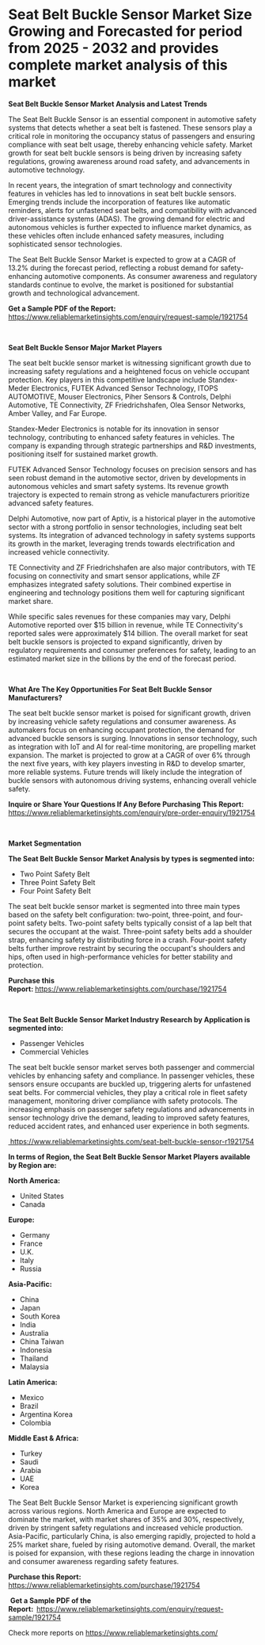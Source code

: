 <p><h1>Seat Belt Buckle Sensor Market Size Growing and Forecasted for period from 2025 - 2032 and provides complete market analysis of this market</h1></p><p><strong>Seat Belt Buckle Sensor Market Analysis and Latest Trends</strong></p>
<p><p>The Seat Belt Buckle Sensor is an essential component in automotive safety systems that detects whether a seat belt is fastened. These sensors play a critical role in monitoring the occupancy status of passengers and ensuring compliance with seat belt usage, thereby enhancing vehicle safety. Market growth for seat belt buckle sensors is being driven by increasing safety regulations, growing awareness around road safety, and advancements in automotive technology.</p><p>In recent years, the integration of smart technology and connectivity features in vehicles has led to innovations in seat belt buckle sensors. Emerging trends include the incorporation of features like automatic reminders, alerts for unfastened seat belts, and compatibility with advanced driver-assistance systems (ADAS). The growing demand for electric and autonomous vehicles is further expected to influence market dynamics, as these vehicles often include enhanced safety measures, including sophisticated sensor technologies. </p><p>The Seat Belt Buckle Sensor Market is expected to grow at a CAGR of 13.2% during the forecast period, reflecting a robust demand for safety-enhancing automotive components. As consumer awareness and regulatory standards continue to evolve, the market is positioned for substantial growth and technological advancement.</p></p>
<p><strong>Get a Sample PDF of the Report:&nbsp;</strong> <a href="https://www.reliablemarketinsights.com/enquiry/request-sample/1921754?utm_campaign=2246&utm_medium=2&utm_source=Github&utm_content=ia&utm_term=30032025&utm_id=seat-belt-buckle-sensor">https://www.reliablemarketinsights.com/enquiry/request-sample/1921754</a></p>
<p>&nbsp;</p>
<p><strong>Seat Belt Buckle Sensor Major Market Players</strong></p>
<p><p>The seat belt buckle sensor market is witnessing significant growth due to increasing safety regulations and a heightened focus on vehicle occupant protection. Key players in this competitive landscape include Standex-Meder Electronics, FUTEK Advanced Sensor Technology, ITOPS AUTOMOTIVE, Mouser Electronics, Piher Sensors & Controls, Delphi Automotive, TE Connectivity, ZF Friedrichshafen, Olea Sensor Networks, Amber Valley, and Far Europe.</p><p>Standex-Meder Electronics is notable for its innovation in sensor technology, contributing to enhanced safety features in vehicles. The company is expanding through strategic partnerships and R&D investments, positioning itself for sustained market growth.</p><p>FUTEK Advanced Sensor Technology focuses on precision sensors and has seen robust demand in the automotive sector, driven by developments in autonomous vehicles and smart safety systems. Its revenue growth trajectory is expected to remain strong as vehicle manufacturers prioritize advanced safety features.</p><p>Delphi Automotive, now part of Aptiv, is a historical player in the automotive sector with a strong portfolio in sensor technologies, including seat belt systems. Its integration of advanced technology in safety systems supports its growth in the market, leveraging trends towards electrification and increased vehicle connectivity.</p><p>TE Connectivity and ZF Friedrichshafen are also major contributors, with TE focusing on connectivity and smart sensor applications, while ZF emphasizes integrated safety solutions. Their combined expertise in engineering and technology positions them well for capturing significant market share.</p><p>While specific sales revenues for these companies may vary, Delphi Automotive reported over $15 billion in revenue, while TE Connectivity's reported sales were approximately $14 billion. The overall market for seat belt buckle sensors is projected to expand significantly, driven by regulatory requirements and consumer preferences for safety, leading to an estimated market size in the billions by the end of the forecast period.</p></p>
<p>&nbsp;</p>
<p><strong>What Are The Key Opportunities For Seat Belt Buckle Sensor Manufacturers?</strong></p>
<p><p>The seat belt buckle sensor market is poised for significant growth, driven by increasing vehicle safety regulations and consumer awareness. As automakers focus on enhancing occupant protection, the demand for advanced buckle sensors is surging. Innovations in sensor technology, such as integration with IoT and AI for real-time monitoring, are propelling market expansion. The market is projected to grow at a CAGR of over 6% through the next five years, with key players investing in R&D to develop smarter, more reliable systems. Future trends will likely include the integration of buckle sensors with autonomous driving systems, enhancing overall vehicle safety.</p></p>
<p><strong>Inquire or Share Your Questions If Any Before Purchasing This Report:</strong> <a href="https://www.reliablemarketinsights.com/enquiry/pre-order-enquiry/1921754?utm_campaign=2246&utm_medium=2&utm_source=Github&utm_content=ia&utm_term=30032025&utm_id=seat-belt-buckle-sensor">https://www.reliablemarketinsights.com/enquiry/pre-order-enquiry/1921754</a></p>
<p>&nbsp;</p>
<p><strong>Market Segmentation</strong></p>
<p><strong>The Seat Belt Buckle Sensor Market Analysis by types is segmented into:</strong></p>
<p><ul><li>Two Point Safety Belt</li><li>Three Point Safety Belt</li><li>Four Point Safety Belt</li></ul></p>
<p><p>The seat belt buckle sensor market is segmented into three main types based on the safety belt configuration: two-point, three-point, and four-point safety belts. Two-point safety belts typically consist of a lap belt that secures the occupant at the waist. Three-point safety belts add a shoulder strap, enhancing safety by distributing force in a crash. Four-point safety belts further improve restraint by securing the occupant's shoulders and hips, often used in high-performance vehicles for better stability and protection.</p></p>
<p><strong>Purchase this Report:&nbsp;</strong><a href="https://www.reliablemarketinsights.com/purchase/1921754?utm_campaign=2246&utm_medium=2&utm_source=Github&utm_content=ia&utm_term=30032025&utm_id=seat-belt-buckle-sensor">https://www.reliablemarketinsights.com/purchase/1921754</a></p>
<p>&nbsp;</p>
<p><strong>The Seat Belt Buckle Sensor Market Industry Research by Application is segmented into:</strong></p>
<p><ul><li>Passenger Vehicles</li><li>Commercial Vehicles</li></ul></p>
<p><p>The seat belt buckle sensor market serves both passenger and commercial vehicles by enhancing safety and compliance. In passenger vehicles, these sensors ensure occupants are buckled up, triggering alerts for unfastened seat belts. For commercial vehicles, they play a critical role in fleet safety management, monitoring driver compliance with safety protocols. The increasing emphasis on passenger safety regulations and advancements in sensor technology drive the demand, leading to improved safety features, reduced accident rates, and enhanced user experience in both segments.</p></p>
<p><a href="https://www.reliablemarketinsights.com/seat-belt-buckle-sensor-r1921754?utm_campaign=2246&utm_medium=2&utm_source=Github&utm_content=ia&utm_term=30032025&utm_id=seat-belt-buckle-sensor">&nbsp;https://www.reliablemarketinsights.com/seat-belt-buckle-sensor-r1921754</a></p>
<p><strong>In terms of Region, the Seat Belt Buckle Sensor Market Players available by Region are:</strong></p>
<p>
    <p> <strong> North America: </strong>
        <ul>
            <li>United States</li>
            <li>Canada</li>
        </ul>
        </p> 
    <p> <strong> Europe: </strong>
        <ul>
            <li>Germany</li>
            <li>France</li>
            <li>U.K.</li>
            <li>Italy</li>
            <li>Russia</li>
        </ul>
        </p> 
    <p> <strong> Asia-Pacific: </strong>
        <ul>
            <li>China</li>
            <li>Japan</li>
            <li>South Korea</li>
            <li>India</li>
            <li>Australia</li>
            <li>China Taiwan</li>
            <li>Indonesia</li>
            <li>Thailand</li>
            <li>Malaysia</li>
        </ul>
        </p> 
    <p> <strong> Latin America: </strong>
        <ul>
            <li>Mexico</li>
            <li>Brazil</li>
            <li>Argentina Korea</li>
            <li>Colombia</li>
        </ul>
        </p> 
    <p> <strong> Middle East & Africa: </strong>
        <ul>
            <li>Turkey</li>
            <li>Saudi</li>
            <li>Arabia</li>
            <li>UAE</li>
            <li>Korea</li>
        </ul>
    </p>
    </p>
<p><p>The Seat Belt Buckle Sensor Market is experiencing significant growth across various regions. North America and Europe are expected to dominate the market, with market shares of 35% and 30%, respectively, driven by stringent safety regulations and increased vehicle production. Asia-Pacific, particularly China, is also emerging rapidly, projected to hold a 25% market share, fueled by rising automotive demand. Overall, the market is poised for expansion, with these regions leading the charge in innovation and consumer awareness regarding safety features.</p></p>
<p><strong>Purchase this Report: </strong><a href="https://www.reliablemarketinsights.com/purchase/1921754?utm_campaign=2246&utm_medium=2&utm_source=Github&utm_content=ia&utm_term=30032025&utm_id=seat-belt-buckle-sensor">https://www.reliablemarketinsights.com/purchase/1921754</a></p>
<p>&nbsp;<strong>Get a Sample PDF of the Report:&nbsp;&nbsp;</strong><a href="https://www.reliablemarketinsights.com/enquiry/request-sample/1921754?utm_campaign=2246&utm_medium=2&utm_source=Github&utm_content=ia&utm_term=30032025&utm_id=seat-belt-buckle-sensor">https://www.reliablemarketinsights.com/enquiry/request-sample/1921754</a></p>
<p><strong></strong></p>
<p>Check more reports on <a href="https://www.reliablemarketinsights.com/?utm_campaign=2246&utm_medium=2&utm_source=Github&utm_content=ia&utm_term=30032025&utm_id=seat-belt-buckle-sensor">https://www.reliablemarketinsights.com/</a></p>